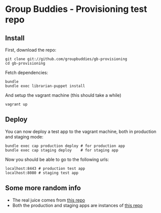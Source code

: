 # Group Buddies - Provisioning test repo

## Install

First, download the repo:

    git clone git://github.com/groupbuddies/gb-provisioning
    cd gb-provisioning

Fetch dependencies:

    bundle
    bundle exec librarian-puppet install

And setup the vagrant machine (this should take a while)

    vagrant up

## Deploy

You can now deploy a test app to the vagrant machine, both in production and
staging mode:

    bundle exec cap production deploy # for production app
    bundle exec cap staging deploy    # for staging app

Now you should be able to go to the following urls:

    localhost:8443 # production test app
    localhost:8080 # staging test app

## Some more random info

* The real juice comes from [this repo](https://github.com/naps62/gb-puppet)
* Both the production and staging apps are instances of [this
repo](https://github.com/naps62/the_well_provisioned_test_app)


